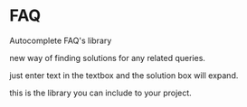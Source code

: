 # FAQ
Autocomplete FAQ's library

new way of finding solutions for any related queries.

just enter text in the textbox and the solution box will expand.

this is the library you can include to your project.
